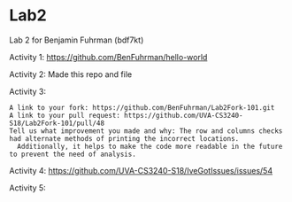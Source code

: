 # Lab2
Lab 2 for Benjamin Fuhrman (bdf7kt)

Activity 1: https://github.com/BenFuhrman/hello-world

Activity 2: Made this repo and file

Activity 3:

    A link to your fork: https://github.com/BenFuhrman/Lab2Fork-101.git
    A link to your pull request: https://github.com/UVA-CS3240-S18/Lab2Fork-101/pull/48
    Tell us what improvement you made and why: The row and columns checks had alternate methods of printing the incorrect locations.
      Additionally, it helps to make the code more readable in the future to prevent the need of analysis.

Activity 4: https://github.com/UVA-CS3240-S18/IveGotIssues/issues/54

Activity 5:
